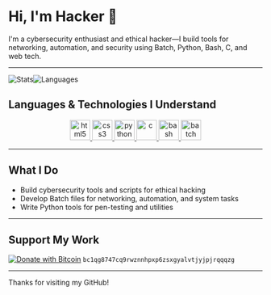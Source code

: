 # Hi, I'm Hacker 👋

I'm a cybersecurity enthusiast and ethical hacker—I build tools for networking, automation, and security using Batch, Python, Bash, C, and web tech.

---

![Stats](https://github-readme-stats.vercel.app/api?username=thehackerthathacks&show_icons=true&theme=nord&hide_title=true&hide_rank=true)<!-- -->![Languages](https://github-readme-stats.vercel.app/api/top-langs/?username=thehackerthathacks&layout=compact&theme=nord)

##  Languages & Technologies I Understand

<p align="center">
  <a href="https://www.w3.org/html/" target="_blank" rel="noreferrer">
    <img src="https://cdn.jsdelivr.net/gh/devicons/devicon@v2.15.1/icons/html5/html5-original.svg" alt="html5" width="40" height="40"/>
  </a>
  <a href="https://www.w3schools.com/css/" target="_blank" rel="noreferrer">
    <img src="https://cdn.jsdelivr.net/gh/devicons/devicon@v2.15.1/icons/css3/css3-original-wordmark.svg" alt="css3" width="40" height="40"/>
  </a>
  <a href="https://www.python.org" target="_blank" rel="noreferrer">
    <img src="https://cdn.jsdelivr.net/gh/devicons/devicon@v2.15.1/icons/python/python-original.svg" alt="python" width="40" height="40"/>
  </a>
  <a href="https://en.wikipedia.org/wiki/C_(programming_language)" target="_blank" rel="noreferrer">
    <img src="https://cdn.jsdelivr.net/gh/devicons/devicon@v2.15.1/icons/c/c-original.svg" alt="c" width="40" height="40"/>
  </a>
  <a href="https://www.gnu.org/software/bash/" target="_blank" rel="noreferrer">
    <img src="https://cdn.jsdelivr.net/gh/devicons/devicon@v2.15.1/icons/bash/bash-original.svg" alt="bash" width="40" height="40"/>
  </a>
  <a href="https://en.wikipedia.org/wiki/Batch_file" target="_blank" rel="noreferrer">
    <img src="https://cdn.jsdelivr.net/gh/devicons/devicon@v2.15.1/icons/windows8/windows8-original.svg" alt="batch" width="40" height="40"/>
  </a>
</p>

---

##  What I Do

- Build cybersecurity tools and scripts for ethical hacking  
- Develop Batch files for networking, automation, and system tasks  
- Write Python tools for pen-testing and utilities  

---

##  Support My Work

[![Donate with Bitcoin](https://img.shields.io/badge/Donate-BTC-orange?logo=bitcoin&style=for-the-badge)](bitcoin:bc1qg8747cq9rwznnhpxp6zsxgyalvtjyjpjrqqqzg) `bc1qg8747cq9rwznnhpxp6zsxgyalvtjyjpjrqqqzg`

---

Thanks for visiting my GitHub!  
